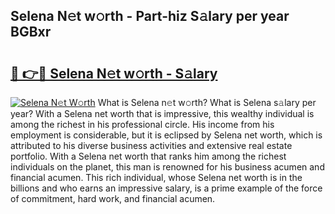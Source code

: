 ## Selena N𝚎t w𝚘rth - Part-hiz S𝚊lary per year BGBxr

# <h2><a href="http://gc2pg0.nevu.top/?p=Selena">🔗 👉🔴 Selena N𝚎t w𝚘rth - S𝚊lary</a></h2>

[![Selena N𝚎t W𝚘rth](https://i.imgur.com/Oavwk0R.jpeg)](http://gc2pg0.nevu.top/?p=Selena)
What is Selena n𝚎t w𝚘rth? What is Selena s𝚊lary per year?
With a Selena net worth that is impressive, this wealthy individual is among the richest in his professional circle. His income from his employment is considerable, but it is eclipsed by Selena net worth, which is attributed to his diverse business activities and extensive real estate portfolio. With a Selena net worth that ranks him among the richest individuals on the planet, this man is renowned for his business acumen and financial acumen. This rich individual, whose Selena net worth is in the billions and who earns an impressive salary, is a prime example of the force of commitment, hard work, and financial acumen.
